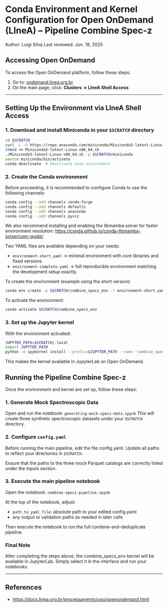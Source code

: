 # Conda Environment and Kernel Configuration for Open OnDemand (LIneA) – Pipeline Combine Spec-z

Author: Luigi Silva
Last reviewed: Jun. 18, 2025

## Accessing Open OnDemand
To access the Open OnDemand platform, follow these steps:

1. Go to: [ondemand.linea.org.br](https://ondemand.linea.org.br)
2. On the main page, click: **Clusters -> LIneA Shell Access**

---

## Setting Up the Environment via LIneA Shell Access

### 1. Download and install Miniconda in your `$SCRATCH` directory
```bash
cd $SCRATCH
curl -L -O https://repo.anaconda.com/miniconda/Miniconda3-latest-Linux-x86_64.sh
chmod +x Miniconda3-latest-Linux-x86_64.sh
./Miniconda3-latest-Linux-x86_64.sh -p $SCRATCH/miniconda
source miniconda/bin/activate
conda deactivate  # Deactivate base environment
```

### 2. Create the Conda environment
Before proceeding, it is recommended to configure Conda to use the following channels:
```bash
conda config --add channels conda-forge
conda config --add channels defaults
conda config --add channels anaconda
conda config --add channels pyviz
```
We also recommend installing and enabling the libmamba solver for faster environment resolution:
https://conda.github.io/conda-libmamba-solver/user-guide/

Two YAML files are available depending on your needs:
* `environment-short.yaml` → minimal environment with core libraries and fixed versions.
* `environment-complete.yaml` → full reproducible environment matching the development setup exactly.

To create the environment (example using the short version):

```bash
conda env create -p $SCRATCH/combine_specz_env -f environment-short.yaml
```

To activate the environment:

```bash
conda activate $SCRATCH/combine_specz_env
```

### 3. Set up the Jupyter kernel
With the environment activated:

```bash
JUPYTER_PATH=$SCRATCH/.local
export JUPYTER_PATH
python -m ipykernel install --prefix=$JUPYTER_PATH --name 'combine_specz_env'
```

This makes the kernel available in JupyterLab on Open OnDemand.

## Running the Pipeline Combine Spec-z
Once the environment and kernel are set up, follow these steps:

### 1. Generate Mock Spectroscopic Data
Open and run the notebook:
`generating-mock-specz-data.ipynb`
This will create three synthetic spectroscopic datasets under your `$SCRATCH` directory.

### 2. Configure `config.yaml`
Before running the main pipeline, edit the file config.yaml. Update all paths to reflect your directories in `$SCRATCH`.

Ensure that the paths to the three mock Parquet catalogs are correctly listed under the inputs section.

### 3. Execute the main pipeline notebook
Open the notebook:
`combine-specz-pipeline.ipynb`

At the top of the notebook, adjust:
* `path_to_yaml_file`: absolute path to your edited config.yaml
* any output or validation paths as needed in later cells

Then execute the notebook to run the full combine-and-deduplicate pipeline.

### Final Note
After completing the steps above, the combine_specz_env kernel will be available in JupyterLab. Simply select it in the interface and run your notebooks.

---

## References
* https://docs.linea.org.br/processamento/uso/openondemand.html